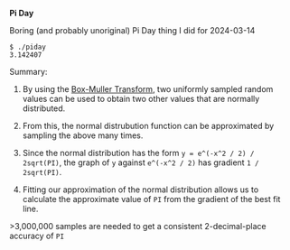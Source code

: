 **Pi Day**

Boring (and probably unoriginal) Pi Day thing I did for 2024-03-14

```
$ ./piday
3.142407
```

Summary:
1. By using the [Box-Muller Transform](https://en.wikipedia.org/wiki/Box%E2%80%93Muller_transform),
two uniformly sampled random values can be used to obtain two other values that are normally distributed.

2. From this, the normal distrubution function can be approximated by sampling the above many times.

3. Since the normal distribution has the form `y = e^(-x^2 / 2) / 2sqrt(PI)`,
the graph of `y` against `e^(-x^2 / 2)` has gradient `1 / 2sqrt(PI)`.

4. Fitting our approximation of the normal distribution allows us to calculate the approximate
value of `PI` from the gradient of the best fit line.

\>3,000,000 samples are needed to get a consistent 2-decimal-place accuracy of `PI`